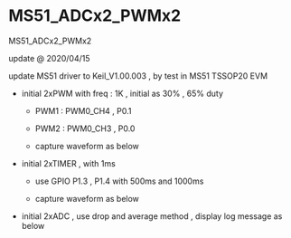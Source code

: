 # MS51_ADCx2_PWMx2
 MS51_ADCx2_PWMx2

update @ 2020/04/15

update MS51 driver to Keil_V1.00.003 , by test in MS51 TSSOP20 EVM

- initial 2xPWM with freq : 1K , initial as 30% , 65% duty
	
	- PWM1 : PWM0_CH4 , P0.1
	
	- PWM2 : PWM0_CH3 , P0.0

	- capture waveform as below 
	
- initial 2xTIMER , with 1ms

	- use GPIO P1.3 , P1.4 with 500ms and 1000ms
	
	- capture waveform as below 
	
- initial 2xADC , use drop and average method , display log message as below 

